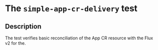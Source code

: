 # The `simple-app-cr-delivery` test

## Description

The test verifies basic reconciliation of the App CR resource with the Flux v2 for the.
